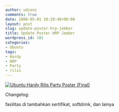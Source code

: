 ```yaml
---
author: udienz
comments: true
date: 2008-05-01 10:29:48+00:00
layout: post
slug: update-poster-hrp-jember
title: Update Poster HRP Jember
wordpress_id: 181
categories:
- Ubuntu
tags:
- Hardy
- HRP
- Party
- rilis
---
```


[![Ubuntu Hardy Rilis Party Poster (Final)](http://farm3.static.flickr.com/2402/2455863911_294b19eae4_m.jpg)](http://www.flickr.com/photos/udienz/2455863911/)

Changelog:

fasilitas di tambahkan sertifikat, softdrink, dan lainya
